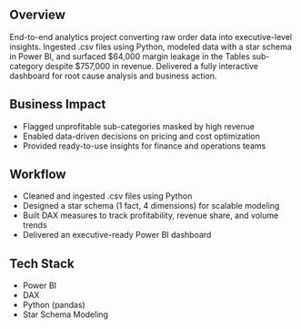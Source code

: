 ## Overview
End-to-end analytics project converting raw order data into executive-level insights. Ingested .csv files using Python, modeled data with a star schema in Power BI, and surfaced $64,000 margin leakage in the Tables sub-category despite $757,000 in revenue. Delivered a fully interactive dashboard for root cause analysis and business action.

## Business Impact
- Flagged unprofitable sub-categories masked by high revenue
- Enabled data-driven decisions on pricing and cost optimization
- Provided ready-to-use insights for finance and operations teams

## Workflow
- Cleaned and ingested .csv files using Python
- Designed a star schema (1 fact, 4 dimensions) for scalable modeling
- Built DAX measures to track profitability, revenue share, and volume trends
- Delivered an executive-ready Power BI dashboard

## Tech Stack
- Power BI
- DAX
- Python (pandas)
- Star Schema Modeling
